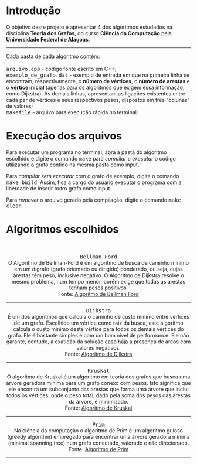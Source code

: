 # Introdução
<p>
O objetivo deste projeto é apresentar 4 dos algoritmos estudados na disciplina <b>Teoria dos Grafos</b>, 
do curso <b>Ciência da Computação</b> pela <b>Universidade Federal de Alagoas</b>.<br>
<hr>
Cada pasta de cada algoritmo contém: <br><br> 
<tt>arquivo.cpp</tt> - código fonte escrito em C++;<br>
<tt>exemplo_de_grafo.dat</tt> - exemplo de entrada em que na primeira linha se encontram, respectivamente, o <b>número de vértices</b>, 
o <b>número de arestas</b> e o <b>vértice
inicial</b> (apenas para os algoritmos que exigem essa informação, como Dijkstra). As demais linhas, apresentam as ligações existentes
entre cada par de vértices e seus respectivos pesos, dispostos em três "colunas" de valores;<br>
<tt>makefile</tt> - arquivo para execução rápida no terminal.

# Execução dos arquivos
<p>
Para executar um programa no terminal, abra a pasta do algoritmo escolhido e digite o comando <tt>make</tt> para <i>compilar e executar</i> o código utilizando
o grafo contido na mesma pasta como input.<br>

Para <i>compilar sem executar</i> com o grafo de exemplo, digite o comando <tt>make build</tt>. Assim, fica a cargo do usuário executar o programa com a liberdade 
de inserir outro grafo como input.<br>

Para <i>remover</i> o arquivo gerado pela compilação, digite o comando <tt>make clean</tt>


</p>

# Algoritmos escolhidos
<br>
<p align=center> 
<tt>Bellman Ford</tt><br> O Algoritmo de Bellman-Ford é um algoritmo de busca de caminho mínimo em um digrafo (grafo orientado ou dirigido) 
ponderado, ou seja, cujas arestas têm peso, inclusive negativo. O Algoritmo de Dijkstra resolve o mesmo problema, 
num tempo menor, porém exige que todas as arestas tenham pesos positivos.<br>Fonte: <a href=https://pt.wikipedia.org
/wiki/Algoritmo_de_Bellman-Ford#:~:text=O%20Algoritmo%20de%20Bellman%2DFord,as%20arestas%20tenham%20pesos%20positivos.>Algoritmo de Bellman Ford</a><hr>
</p align=center>

<p align=center> 
<tt>Dijkstra</tt><br> É um dos algoritmos que calcula o caminho de custo mínimo entre vértices de um grafo. 
Escolhido um vértice como raiz da busca, este algoritmo calcula o custo mínimo deste vértice para todos os demais vértices do grafo. 
Ele é bastante simples e com um bom nível de performance. 
Ele não garante, contudo, a exatidão da solução caso haja a presença de arcos com valores negativos. <br> 
Fonte: <a href=https://www.inf.ufsc.br/grafos/temas/custo-minimo/dijkstra.html>Algoritmo de Dijkstra</a><hr>
</p align=center>

<p align=center>
<tt>Kruskal</tt><br>O algoritmo de Kruskal é um algoritmo em teoria dos grafos que busca uma árvore geradora mínima para um grafo
conexo com pesos. Isto significa que ele encontra um subconjunto das 
arestas que forma uma árvore que inclui todos os vértices, onde o peso total, dado pela soma dos pesos das arestas da árvore, é minimizado.<br>
Fonte: <a href=https://pt.wikipedia.org/wiki/Algoritmo_de_Kruskal#:~:
text=O%20algoritmo%20de%20Kruskal%20%C3%A9,arestas%20da%20%C3%A1rvore%2C%20%C3%A9%20minimizado.>Algoritmo de Kruskal</a><hr>
</p align=center>

<p align=center>
<tt>Prim</tt><br>Na ciência da computação o algoritmo de Prim é um algoritmo guloso (greedy algorithm) 
empregado para encontrar uma árvore geradora mínima (minimal spanning tree) num grafo conectado, valorado e não direcionado.<br>
Fonte: <a href=https://pt.wikipedia.org/wiki/Algoritmo_de_Prim#:~:text=Na%20ci%C3%AAncia%20da%20computa%C3%A7%C3%A3o%20o,
conectado%2C%20valorado%20e%20n%C3%A3o%20direcionado.>Algoritmo de Prim</a><hr>
</p align=center>

</p>

